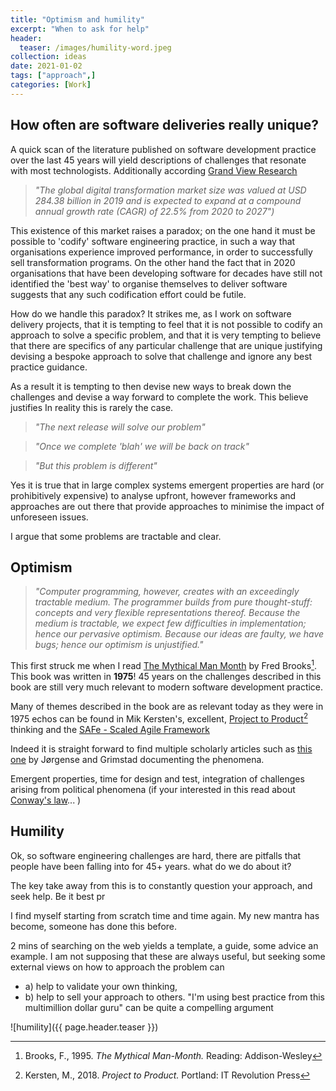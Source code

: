 ```yaml
---
title: "Optimism and humility"
excerpt: "When to ask for help"
header:
  teaser: /images/humility-word.jpeg
collection: ideas
date: 2021-01-02
tags: ["approach",]
categories: [Work]
---
```


## How often are software deliveries really unique?

A quick scan of the literature published on software development practice over the last 45 years will yield descriptions of challenges that resonate with most technologists. Additionally according [Grand View Research](https://www.grandviewresearch.com/industry-analysis/digital-transformation-market)

> _"The global digital transformation market size was valued at USD 284.38 billion in 2019 and is expected to expand at a compound annual growth rate (CAGR) of 22.5% from 2020 to 2027")_

This existence of this market raises a paradox; on the one hand it must be possible to 'codify' software engineering practice, in such a way that organisations experience improved performance, in order to successfully sell transformation programs. On the other hand the fact that in 2020 organisations that have been developing software for decades have still not identified the 'best way' to organise themselves to deliver software suggests that any such codification effort could be futile.

How do we handle this paradox? It strikes me, as I work on software delivery projects, that it is tempting to feel that it is not possible to codify an approach to solve a specific problem, and that it is very tempting to believe that there are specifics of any particular challenge that are unique justifying devising a bespoke approach to solve that challenge and ignore any best practice guidance.

As a result it is tempting to then devise new ways to break down the challenges and devise a way forward to complete the work. This believe justifies In reality this is rarely the case.

> _"The next release will solve our problem"_

> _"Once we complete 'blah' we will be back on track"_

> _"But this problem is different"_



Yes it is true that in large complex systems emergent properties are hard (or prohibitively expensive) to analyse upfront, however frameworks and approaches are out there that provide approaches to minimise the impact of unforeseen issues.

I argue that some problems are tractable and clear.

## Optimism

> _"Computer programming, however, creates with an exceedingly tractable medium. The programmer builds from pure thought-stuff: concepts and very flexible representations thereof. Because the medium is tractable, we expect few difficulties in implementation; hence our pervasive optimism. Because our ideas are faulty, we have bugs; hence our optimism is unjustified."_

This first struck me when I read [The Mythical Man Month](https://en.wikipedia.org/wiki/The_Mythical_Man-Month) by Fred Brooks[^1]. This book was written in **1975**! 45 years on the challenges described in this book are still very much relevant to modern software development practice.

Many of themes described in the book are as relevant today as they were in 1975 echos can be found in Mik Kersten's, excellent, [Project to Product](https://projecttoproduct.org/)[^2] thinking and the [SAFe - Scaled Agile Framework](https://www.scaledagileframework.com/)

Indeed it is straight forward to find multiple scholarly articles such as [this one](https://www.simula.no/sites/default/files/publications/Jorgensen.2005.2.pdf) by Jørgense and Grimstad documenting the phenomena.

Emergent properties, time for design and test, integration of challenges arising from political phenomena (if your interested in this read about [Conway's law](https://en.wikipedia.org/wiki/Conway%27s_law)... )

## Humility

Ok, so software engineering challenges are hard, there are pitfalls that people have been falling into for 45+ years. what do we do about it?

The key take away from this is to constantly question your approach, and seek help. Be it best pr

I find myself starting from scratch time and time again.  My new mantra has become, someone has done this before.

2 mins of searching on the web yields a template, a guide, some advice an example. I am not supposing that these are always useful, but seeking some external views on how to approach the problem can

- a) help to validate your own thinking,
- b) help to sell your approach to others. "I'm using best practice from this multimillion dollar guru" can be quite a compelling argument

![humility]({{ page.header.teaser }})

[^1]: Brooks, F., 1995. _The Mythical Man-Month._ Reading: Addison-Wesley
[^2]: Kersten, M., 2018. _Project to Product._ Portland: IT Revolution Press
